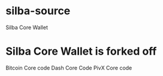 # silba-source
 Silba Core Wallet
 
# Silba Core Wallet is forked off
Bitcoin Core code
Dash Core Code
PivX Core code
